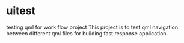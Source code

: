 # uitest
testing qml for work flow project
This project is to test qml navigation between different qml files for building fast response application.
